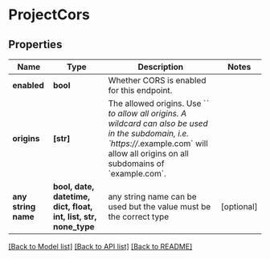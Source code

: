 # ProjectCors


## Properties
Name | Type | Description | Notes
------------ | ------------- | ------------- | -------------
**enabled** | **bool** | Whether CORS is enabled for this endpoint. | 
**origins** | **[str]** | The allowed origins. Use &#x60;*&#x60; to allow all origins. A wildcard can also be used in the subdomain, i.e. &#x60;https://*.example.com&#x60; will allow all origins on all subdomains of &#x60;example.com&#x60;. | 
**any string name** | **bool, date, datetime, dict, float, int, list, str, none_type** | any string name can be used but the value must be the correct type | [optional]

[[Back to Model list]](../README.md#documentation-for-models) [[Back to API list]](../README.md#documentation-for-api-endpoints) [[Back to README]](../README.md)


